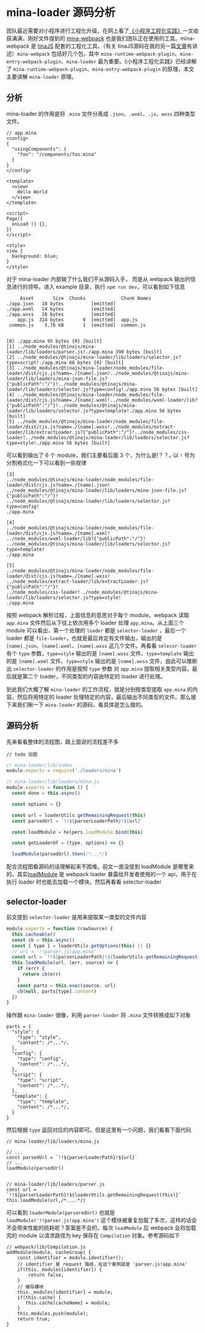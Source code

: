 # mina-loader 源码分析

团队最近需要对小程序进行工程化升级，在网上看了[《小程序工程化实践》](https://juejin.im/post/5d00aa5e5188255a57151c8a)一文收获满满，刚好文件提到的 [mina-webpack](https://github.com/tinajs/mina-webpack) 也是我们团队正在使用的工具。mina-webpack 是 [tinaJS](https://tina.js.org/#/?id=main) 配套的工程化工具。（有关 tinaJS源码在我的另一篇[文章](https://segmentfault.com/a/1190000021949561)有讲述）`mina-webpack` 包括好几个包，其中 `mina-runtime-webpack-plugin`、`mina-entry-webpack-plugin`、`mina-loader` 最为重要。《小程序工程化实践》已经讲解了 `mina-runtime-webpack-plugin`、`mina-entry-webpack-plugin` 的原理，本文主要讲解 `mina-loader` 原理。

## 分析
mina-loader 的作用是将 `.mina` 文件分离成 `.json`、`.wxml`、`.js`、`wxss` 四种类型文件。


```
// app.mina
<config>
{
  "usingComponents": {
    "foo": "/components/foo.mina"
  }
}
</config>

<template>
  <view>
    Hello World
  </view>
</template>

<script>
Page({
  onLoad () {},
})
</script>

<style>
view {
  background: blue;
}
</style>
```

对于 mina-loader 内部做了什么我们不从源码入手，
而是从 webpack 输出的信息进行的领导。进入 example 目录，执行 `npm run dev`，可以看到如下信息

```
     Asset       Size  Chunks             Chunk Names
./app.json   18 bytes          [emitted]  
./app.wxml   24 bytes          [emitted]  
./app.wxss   28 bytes          [emitted]  
    app.js  314 bytes       0  [emitted]  app.js
 common.js    5.76 kB       1  [emitted]  common.js


[0] ./app.mina 95 bytes {0} [built]
[1] ../node_modules/@tinajs/mina-loader/lib/loaders/parser.js!./app.mina 390 bytes [built] 
[2] ../node_modules/@tinajs/mina-loader/lib/loaders/selector.js?type=script!./app.mina 66 bytes {0} [built]
[3] ../node_modules/@tinajs/mina-loader/node_modules/file-loader/dist/cjs.js?name=./[name].json!../node_modules/@tinajs/mina-loader/lib/loaders/mina-json-file.js?{"publicPath":"/"}!../node_modules/@tinajs/mina-loader/lib/loaders/selector.js?type=config!./app.mina 56 bytes [built]
[4] ../node_modules/@tinajs/mina-loader/node_modules/file-loader/dist/cjs.js?name=./[name].wxml!../node_modules/wxml-loader/lib?{"publicPath":"/"}!../node_modules/@tinajs/mina-loader/lib/loaders/selector.js?type=template!./app.mina 56 bytes [built]
[5] ../node_modules/@tinajs/mina-loader/node_modules/file-loader/dist/cjs.js?name=./[name].wxss!../node_modules/extract-loader/lib/extractLoader.js?{"publicPath":"/"}!../node_modules/css-loader!../node_modules/@tinajs/mina-loader/lib/loaders/selector.js?type=style!./app.mina 56 bytes [built]
```

可以看到输出了 6 个 module，我们主要看后面 3 个，为什么是!？？。·以 `!` 号为分割格式化一下可以看到一些规律

```
[3]
../node_modules/@tinajs/mina-loader/node_modules/file-loader/dist/cjs.js?name=./[name].json!
../node_modules/@tinajs/mina-loader/lib/loaders/mina-json-file.js?{"publicPath":"/"}!
../node_modules/@tinajs/mina-loader/lib/loaders/selector.js?type=config!
./app.mina

[4]
../node_modules/@tinajs/mina-loader/node_modules/file-loader/dist/cjs.js?name=./[name].wxml!
../node_modules/wxml-loader/lib?{"publicPath":"/"}!
../node_modules/@tinajs/mina-loader/lib/loaders/selector.js?type=template!
./app.mina

[5]
../node_modules/@tinajs/mina-loader/node_modules/file-loader/dist/cjs.js?name=./[name].wxss!
../node_modules/extract-loader/lib/extractLoader.js?{"publicPath":"/"}!
../node_modules/css-loader!../node_modules/@tinajs/mina-loader/lib/loaders/selector.js?type=style!
./app.mina
```

按照 webpack 解析过程，上面信息的意思对于每个 module，webpack 读取 `app.mina` 文件然后从下往上依次用多个 loader 处理 `app.mina`。从上面三个 module 可以看出，第一个处理的 `loader`
都是 `selector-loader` ，最后一个 loader 都是 `file-loader`，也就是最后肯定有文件输出，输出的是 `[name].json`、`[name].wxml`、`[name].wxss` 这几个文件。再看看 `selecor-loader` 有个 `type`
参数，`type=style` 输出的是 `[name].wxss` 文件、`type=template` 输出的是 `[name].wxml` 文件、`type=style` 输出的是 `[name].wxss` 文件，由此可以推断出 `selector-loader` 的作用是按照 `type` 参数
对 `app.mina` 提取相关类型内容。最后就是第二个 loader，不同类型的内容由特定的 loader 进行处理。

到此我们大概了解 `mina-loader` 的工作流程，就是分别按类型提取 `app.mina` 的内容，然后将用特定的 loader 处理特定的内容，最后输出不同类型的文件。那么接下来我们瞅一下 `mina-loader` 的源码，看具体是怎么做的。

## 源码分析
先来看看整体的流程图，跟上面说的流程差不多

```
// todo 加图
```

```js
// mina-loader/lib/index
module.exports = require('./loaders/mina')

// mina-loader/lib/loaders/mina.js
module.exports = function () {
  const done = this.async()

  const options = {}

  const url = loaderUtils.getRemainingRequest(this)
  const parsedUrl = `!!${parserLoaderPath}!${url}`

  const loadModule = helpers.loadModule.bind(this)

  const getLoaderOf = (type, options) => {}

  loadModule(parsedUrl).then(/*...*/)
```

配合流程图看源码的话理解起来不困难。前文一直没提到 loadModule 是哪里来的，其实[loadModule](https://webpack.docschina.org/api/loaders/#this-loadmodule) 是 webpack loader 暴露给开发者使用的一个 api，用于在执行 loader 时也能去加载一个模块。然后再看看 selector-loader

## selector-loader

前文提到 `selector-loader` 是用来提取某一类型的文件内容

```js
module.exports = function (rawSource) {
  this.cacheable()
  const cb = this.async()
  const { type } = loaderUtils.getOptions(this) || {}
  // url = '!!parser.js!app.mina'
  const url = `!!${parserLoaderPath}!${loaderUtils.getRemainingRequest(this)}`
  this.loadModule(url, (err, source) => {
    if (err) {
      return cb(err)
    }
    const parts = this.exec(source, url)
    cb(null, parts[type].content)
  })
}
```

操作跟 `mina-loader` 很像，利用 `parser-loader` 将 `.mina` 文件转换成如下对象

```
parts = {
  "style": {
    "type": "style",
    "content": /*...*/,
  },
  "config": {
    "type": "config",
    "content": /*...*/,
  },
  "script": {
    "type": "script",
    "content": /*...*/,
  },
  "template": {
    "type": "template",
    "content": /*...*/,
  }
}

```

然后根据 `type` 返回对应的内容即可。但是这里有一个问题，我们看看下面代码

```
// mina-loader/lib/loaders/mina.js

// ...
const parsedUrl = `!!${parserLoaderPath}!${url}`
// ...
loadModule(parsedUrl)


// mina-loader/lib/loaders/parser.js
const url = `!!${parserLoaderPath}!${loaderUtils.getRemainingRequest(this)}`
this.loadModule(url,/*....*/)
```

可以看到 `loaderModule(parseredUrl)` 也就是 `loadModule('!!parser.js!app.mina')` 这个模块被重复加载了多次，这样的话会不会带来性能的损耗呢？答案是不会的，每次 `loadModule` 后 webpack 会将加载完的 module 以请求路径为 key 保存在 `Compilation` 对象。参考源码如下

```
// webpack/lib/Compilation.js
addModule(module, cacheGroup) {
	const identifier = module.identifier();
	// identifier 是 request 路径，在这个案例就是 'parser.js!app.mina'
	if(this._modules[identifier]) {
		return false;
	}
	// 缓存模块
	this._modules[identifier] = module;
	if(this.cache) {
	   this.cache[cacheName] = module;
	}
	this.modules.push(module);
	return true;
}
```

